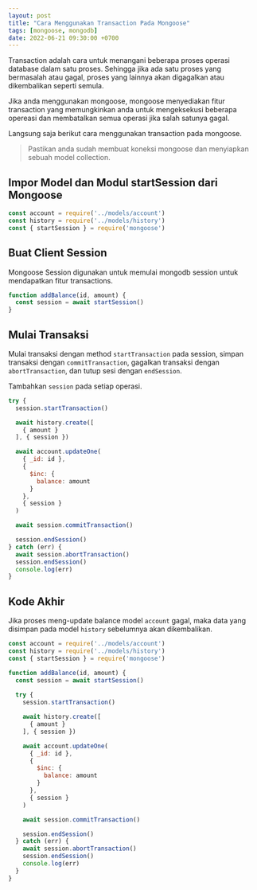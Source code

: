 ```yaml
---
layout: post
title: "Cara Menggunakan Transaction Pada Mongoose"
tags: [mongoose, mongodb]
date: 2022-06-21 09:30:00 +0700
---
```


Transaction adalah cara untuk menangani beberapa proses operasi database dalam satu proses. Sehingga jika ada satu proses yang bermasalah atau gagal, proses yang lainnya akan digagalkan atau dikembalikan seperti semula.

Jika anda menggunakan mongoose, mongoose menyediakan fitur transaction yang memungkinkan anda untuk mengeksekusi beberapa opereasi dan membatalkan semua operasi jika salah satunya gagal.

Langsung saja berikut cara menggunakan transaction pada mongoose.

> Pastikan anda sudah membuat koneksi mongoose dan menyiapkan sebuah model collection.

## Impor Model dan Modul startSession dari Mongoose

```js
const account = require('../models/account')
const history = require('../models/history')
const { startSession } = require('mongoose')
```

## Buat Client Session

Mongoose Session digunakan untuk memulai mongodb session untuk mendapatkan fitur transactions.

```js
function addBalance(id, amount) {
  const session = await startSession()  
}
```

## Mulai Transaksi

Mulai transaksi dengan method `startTransaction` pada session, simpan transaksi dengan `commitTransaction`, gagalkan transaksi dengan `abortTransaction`, dan tutup sesi dengan `endSession`.

Tambahkan `session` pada setiap operasi.

```js 
try {
  session.startTransaction()

  await history.create([
    { amount }
  ], { session })

  await account.updateOne(
    { _id: id },
    {
      $inc: {
        balance: amount
      }
    },
    { session }
  )

  await session.commitTransaction()

  session.endSession()
} catch (err) {
  await session.abortTransaction()
  session.endSession()
  console.log(err)
}
```

## Kode Akhir

Jika proses meng-update balance model `account` gagal, maka data yang disimpan pada model `history` sebelumnya akan dikembalikan.

```js
const account = require('../models/account')
const history = require('../models/history')
const { startSession } = require('mongoose')

function addBalance(id, amount) {
  const session = await startSession()
  
  try {
    session.startTransaction()

    await history.create([
      { amount }
    ], { session })

    await account.updateOne(
      { _id: id },
      {
        $inc: {
          balance: amount
        }
      },
      { session }
    )

    await session.commitTransaction()

    session.endSession()
  } catch (err) {
    await session.abortTransaction()
    session.endSession()
    console.log(err)
  }
}
```